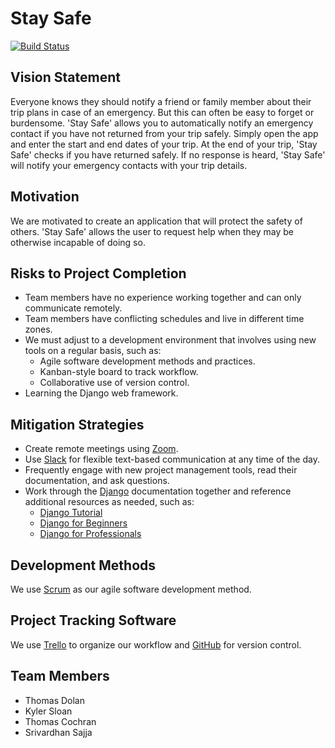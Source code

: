 # Stay Safe

[![Build Status](https://travis-ci.com/tjdolan121/3308_App.svg?branch=master)](https://travis-ci.com/tjdolan121/3308_App)

## Vision Statement

Everyone knows they should notify a friend or family member about their trip plans in case of an emergency. But this can often be easy to forget or burdensome. 'Stay Safe' allows you to automatically notify an emergency contact if you have not returned from your trip safely. Simply open the app and enter the start and end dates of your trip. At the end of your trip, 'Stay Safe' checks if you have returned safely. If no response is heard, 'Stay Safe' will notify your emergency contacts with your trip details. 

## Motivation

We are motivated to create an application that will protect the safety of others. 'Stay Safe' allows the user to request help when they may be otherwise incapable of doing so.

## Risks to Project Completion

*  Team members have no experience working together and can only communicate remotely.
*  Team members have conflicting schedules and live in different time zones.
*  We must adjust to a development environment that involves using new tools on a regular basis, such as:
    - Agile software development methods and practices.
    - Kanban-style board to track workflow.
    - Collaborative use of version control.
*  Learning the Django web framework.

## Mitigation Strategies

*  Create remote meetings using [Zoom](https://www.zoom.us/).
*  Use [Slack](https://www.slack.com/) for flexible text-based communication at any time of the day.
*  Frequently engage with new project management tools, read their documentation, and ask questions.
*  Work through the [Django](https://www.djangoproject.com/) documentation together and reference additional resources as needed, such as:
    - [Django Tutorial](https://docs.djangoproject.com/en/3.0/intro/tutorial01/)
    - [Django for Beginners](https://djangoforbeginners.com/)
    - [Django for Professionals](https://djangoforprofessionals.com/)

## Development Methods

We use [Scrum](https://www.scrum.org/) as our agile software development method.

## Project Tracking Software

We use [Trello](https://www.trello.com/) to organize our workflow and [GitHub](https://www.github.com/) for version control.

## Team Members
* Thomas Dolan
* Kyler Sloan
* Thomas Cochran
* Srivardhan Sajja
